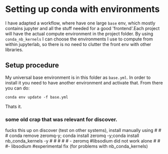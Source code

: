 # Setting up conda with environments
I have adapted a workflow, where have one large `base` env, which mostly contains jupyter and all the stuff needed for a good 'frontend'.Each project will have the actual compute environment in the project folder. By using `conda_nb_kernels` I can choose the environments I use to compute from within jupyterlab, so there is no need to clutter the front env with other libraries.

## Setup procedure
My universal base environment is in this folder as `base.yml`. In order to install it you need to have another environment and activate that. From there you can do:
```
conda env update -f base.yml
```
Thats it.

### some old crap that was relevant for discover.
fucks this up on discover (test on other systems), install manually using
    # # # conda remove zeromq-y; conda install zeromq -y;conda install nb_conda_kernels -y
    # #
    # # #  - zeromq #libsodium did not work alone
    # # #- libsodium #experimental fix (for problems with nb_conda_kernels)
